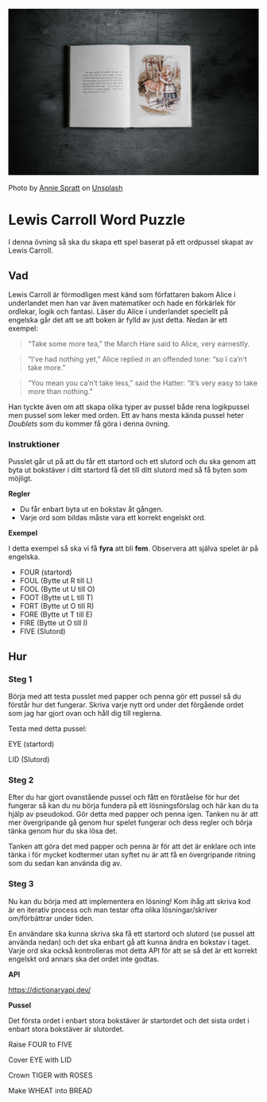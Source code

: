 ![Alice](poster.jpg)

Photo by [Annie Spratt](https://unsplash.com/@anniespratt?utm_source=unsplash&amp;utm_medium=referral&amp;utm_content=creditCopyText) on [Unsplash](https://unsplash.com/s/photos/alice?utm_source=unsplash&amp;utm_medium=referral&amp;utm_content=creditCopyText)

# Lewis Carroll Word Puzzle

I denna övning så ska du skapa ett spel baserat på ett ordpussel skapat av Lewis Carroll.

## Vad

Lewis Carroll är förmodligen mest känd som författaren bakom Alice i underlandet men han var även matematiker och hade en förkärlek för ordlekar, logik och fantasi. Läser du Alice i underlandet speciellt på engelska går det att se att boken är fylld av just detta. Nedan är ett exempel:

> “Take some more tea,” the March Hare said to Alice, very earnestly.

> “I’ve had nothing yet,” Alice replied in an offended tone: “so I ca’n’t take more.” 

> “You mean you ca’n’t take less,” said the Hatter: “It’s very easy to take more than nothing.”

Han tyckte även om att skapa olika typer av pussel både rena logikpussel men pussel som leker med orden.
Ett av hans mesta kända pussel heter *Doublets* som du kommer få göra i denna övning.

### Instruktioner

Pusslet går ut på att du får ett startord och ett slutord och du ska genom att byta ut bokstäver i ditt startord få det till ditt slutord med så få byten som möjligt.

**Regler**
* Du får enbart byta ut en bokstav åt gången.
* Varje ord som bildas måste vara ett korrekt engelskt ord.

**Exempel**

I detta exempel så ska vi få **fyra** att bli **fem**. Observera att själva spelet är på engelska.

* FOUR (startord)
* FOUL (Bytte ut R till L)
* FOOL (Bytte ut U till O)
* FOOT (Bytte ut L till T)
* FORT (Bytte ut O till R)
* FORE (Bytte ut T till E)
* FIRE (Bytte ut O till I)
* FIVE (Slutord)


## Hur

### Steg 1 ###

Börja med att testa pusslet med papper och penna gör ett pussel så du förstår hur det fungerar.
Skriva varje nytt ord under det förgående ordet som jag har gjort ovan och håll dig till reglerna.

Testa med detta pussel:

EYE (startord)

LID (Slutord)

### Steg 2 ###

Efter du har gjort ovanstående pussel och fått en förståelse för hur det fungerar så kan du nu börja fundera på ett lösningsförslag och här kan du ta hjälp av pseudokod. Gör detta med papper och penna igen. Tanken nu är att mer övergripande gå genom hur spelet fungerar och dess regler och börja tänka genom hur du ska lösa det. 

Tanken att göra det med papper och penna är för att det är enklare och inte tänka i för mycket kodtermer utan syftet nu är att få en övergripande ritning som du sedan kan använda dig av.

### Steg 3 ###

Nu kan du börja med att implementera en lösning! Kom ihåg att skriva kod är en iterativ process och man testar ofta olika lösningar/skriver om/förbättrar under tiden.

En användare ska kunna skriva ska få ett startord och slutord (se pussel att använda nedan) och det ska enbart gå att kunna ändra en bokstav i taget. Varje ord ska också kontrolleras mot detta API för att se så det är ett korrekt engelskt ord annars ska det ordet inte godtas.

**API**

https://dictionaryapi.dev/


**Pussel**

Det första ordet i enbart stora bokstäver är startordet och det sista ordet i enbart stora bokstäver är slutordet.

Raise FOUR to FIVE

Cover EYE with LID

Crown TIGER with ROSES

Make WHEAT into BREAD
